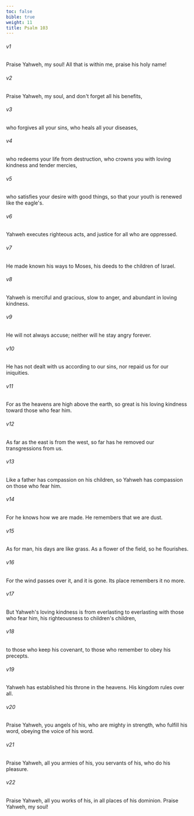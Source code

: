 ```yaml
---
toc: false
bible: true
weight: 11
title: Psalm 103
---
```




###### v1 
Praise Yahweh, my soul! All that is within me, praise his holy name! 

###### v2 
Praise Yahweh, my soul, and don't forget all his benefits, 

###### v3 
who forgives all your sins, who heals all your diseases, 

###### v4 
who redeems your life from destruction, who crowns you with loving kindness and tender mercies, 

###### v5 
who satisfies your desire with good things, so that your youth is renewed like the eagle's. 

###### v6 
Yahweh executes righteous acts, and justice for all who are oppressed. 

###### v7 
He made known his ways to Moses, his deeds to the children of Israel. 

###### v8 
Yahweh is merciful and gracious, slow to anger, and abundant in loving kindness. 

###### v9 
He will not always accuse; neither will he stay angry forever. 

###### v10 
He has not dealt with us according to our sins, nor repaid us for our iniquities. 

###### v11 
For as the heavens are high above the earth, so great is his loving kindness toward those who fear him. 

###### v12 
As far as the east is from the west, so far has he removed our transgressions from us. 

###### v13 
Like a father has compassion on his children, so Yahweh has compassion on those who fear him. 

###### v14 
For he knows how we are made. He remembers that we are dust. 

###### v15 
As for man, his days are like grass. As a flower of the field, so he flourishes. 

###### v16 
For the wind passes over it, and it is gone. Its place remembers it no more. 

###### v17 
But Yahweh's loving kindness is from everlasting to everlasting with those who fear him, his righteousness to children's children, 

###### v18 
to those who keep his covenant, to those who remember to obey his precepts. 

###### v19 
Yahweh has established his throne in the heavens. His kingdom rules over all. 

###### v20 
Praise Yahweh, you angels of his, who are mighty in strength, who fulfill his word, obeying the voice of his word. 

###### v21 
Praise Yahweh, all you armies of his, you servants of his, who do his pleasure. 

###### v22 
Praise Yahweh, all you works of his, in all places of his dominion. Praise Yahweh, my soul!
